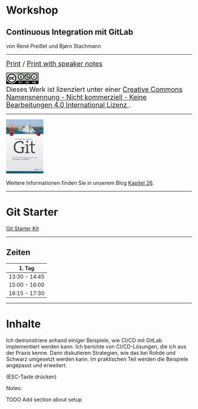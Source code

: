 # Workshop

## Continuous Integration mit GitLab

von René Preißel und Bjørn Stachmann

---


<font size="4">
  <a href="?print-pdf">Print</a> / <a href="?print-pdf&showNotes=true">Print with speaker notes
  </a>
</font>
<p/>
<font size="4">
  <a rel="license" href="http://creativecommons.org/licenses/by-nc-nd/4.0/"><img   alt="Creative Commons Lizenzvertrag" style="border-width:0" src="00/cc-by-nc-nd.png" /></a><br />Dieses Werk ist lizenziert unter einer <a rel="license" href="http://creativecommons.org/licenses/by-nc-nd/4.0/">Creative Commons Namensnennung - Nicht kommerziell - Keine Bearbeitungen 4.0 International Lizenz
  </a>.
</font>

---


<img src="/00/git-buch.png" width="20%"/>

Weitere Informationen finden Sie in unserem Blog [Kapitel 26](http://kapitel26.github.io).

---

# Git Starter

[Git Starter Kit](http:/git-starter-kit.html)


---

## Zeiten

| 1. Tag               |
|----------------------|
| 13:30 - 14:45        |
| 15:00 - 16:00        |
| 16:15 - 17:30        |

---


# Inhalte

Ich demonstriere anhand einiger Beispiele, wie CI/CD mit GitLab implementiert werden kann.
Ich berichte von CI/CD-Lösungen, die ich aus der Praxis kenne.
Dann diskutieren Strategien, wie das bei Rohde und Schwarz umgesetzt werden kann.
Im praktischen Teil werden die Beispiele angepasst und erweitert.

(ESC-Taste drücken)

Notes:

TODO Add section about setup